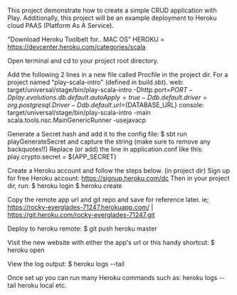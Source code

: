 This project demonstrate how to create a simple CRUD application with Play.
Additionally, this project will be an example deployment to Heroku cloud PAAS (Platform As A Service).

"Download Heroku Toolbelt for.. MAC OS"
HEROKU = https://devcenter.heroku.com/categories/scala

Open terminal and cd to your project root directory.

Add the following 2 lines in a new file called Procfile in the project dir. For a project named “play-scala-intro" (defined in build.sbt).
web: target/universal/stage/bin/play-scala-intro -Dhttp.port=$PORT -Dplay.evolutions.db.default.autoApply=true -Ddb.default.driver=org.postgresql.Driver -Ddb.default.url=${DATABASE_URL}
console: target/universal/stage/bin/play-scala-intro -main scala.tools.nsc.MainGenericRunner -usejavacp

Generate a Secret hash and add it to the config file:
$ sbt run playGenerateSecret
and capture the string (make sure to remove any backquotes!!)
Replace (or add) the line in application.conf like this:
  play.crypto.secret = ${APP_SECRET}

Create a Heroku account and follow the steps below. (in project dir)
Sign up for free Heroku account: https://signup.heroku.com/dc
Then in your project dir, run:
$ heroku login
$ heroku create

Copy the remote app url and git repo and save for reference later.
ie; https://rocky-everglades-71247.herokuapp.com/ | https://git.heroku.com/rocky-everglades-71247.git

Deploy to heroku remote:
$ git push heroku master

Visit the new website with either the app's url or this handy shortcut:
$ heroku open

View the log output:
$ heroku logs --tail



Once set up you can run many Heroku commands such as: heroku logs --tail heroku local etc.
